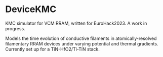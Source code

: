 # DeviceKMC
KMC simulator for VCM RRAM, written for EuroHack2023. A work in progress.

Models the time evolution of conductive filaments in atomically-resolved filamentary RRAM devices under varying potential and thermal gradients. Currently set up for a TiN-HfO2/Ti-TiN stack. 
